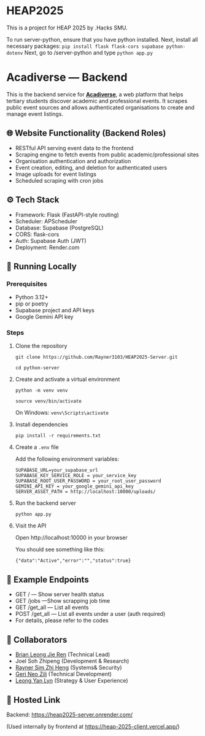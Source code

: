 # HEAP2025
This is a project for HEAP 2025 by .Hacks SMU. 

To run server-python, ensure that you have python installed.
Next, install all necessary packages:
```pip install flask flask-cors supabase python-dotenv```
Next, go to /server-python and type
```python app.py```

# Acadiverse — Backend

This is the backend service for [**Acadiverse**](https://heap-2025-client.vercel.app), a web platform that helps tertiary students discover academic and professional events. It scrapes public event sources and allows authenticated organisations to create and manage event listings.

## 🌐 Website Functionality (Backend Roles)

- RESTful API serving event data to the frontend
- Scraping engine to fetch events from public academic/professional sites
- Organisation authentication and authorization
- Event creation, editing, and deletion for authenticated users
- Image uploads for event listings
- Scheduled scraping with cron jobs

## ⚙️ Tech Stack

- Framework: Flask (FastAPI-style routing)
- Scheduler: APScheduler
- Database: Supabase (PostgreSQL)
- CORS: flask-cors
- Auth: Supabase Auth (JWT)
- Deployment: Render.com

## 🚀 Running Locally

### Prerequisites

- Python 3.12+
- pip or poetry
- Supabase project and API keys
- Google Gemini API key

### Steps

1. Clone the repository

   `git clone https://github.com/Rayner3103/HEAP2025-Server.git`
   
   `cd python-server`

2. Create and activate a virtual environment

   `python -m venv venv`

   `source venv/bin/activate`     
   
   On Windows: `venv\Scripts\activate`

3. Install dependencies

   `pip install -r requirements.txt`

4. Create a `.env` file

   Add the following environment variables:

   ```
   SUPABASE_URL=your_supabase_url 
   SUPABASE_KEY_SERVICE_ROLE = your_service_key  
   SUPABASE_ROOT_USER_PASSWORD = your_root_user_password
   GEMINI_API_KEY = your_google_gemini_api_key
   SERVER_ASSET_PATH = http://localhost:10000/uploads/
   ```

5. Run the backend server

   `python app.py`

6. Visit the API

   Open http://localhost:10000 in your browser

   You should see something like this:
   ```
   {"data":"Active","error":"","status":true}
   ```

## 🔁 Example Endpoints

- GET / — Show server health status
- GET /jobs —Show scrapping job time
- GET /get_all — List all events
- POST /get_all — List all events under a user (auth required)
- For details, please refer to the codes


## 👥 Collaborators

- [Brian Leong Jie Ren](https://www.linkedin.com/in/brian-leong-jie-ren/) (Technical Lead)
- Joel Soh Zhipeng (Development & Research)
- [Rayner Sim Zhi Heng](http://www.linkedin.com/in/raynersimzhiheng) (Systems& Security)
- [Geri Neo Zili](https://www.linkedin.com/in/geri-neo-8865a3341/) (Technical Development)
- [Leong Yan Lyn](https://www.linkedin.com/in/yan-lyn-leong/) (Strategy & User Experience)

## 🔗 Hosted Link

Backend: https://heap2025-server.onrender.com/

(Used internally by frontend at https://heap-2025-client.vercel.app/)
